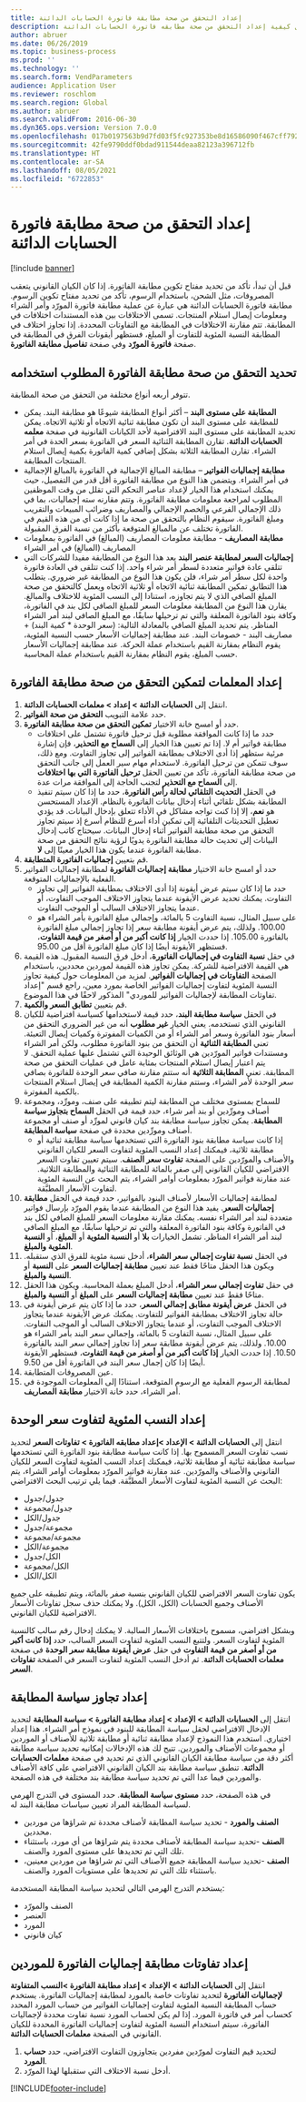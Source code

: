 ```yaml
---
title: إعداد التحقق من صحة مطابقة فاتورة الحسابات الدائنة
description: يوفر هذا الموضوع معلومات حول كيفية إعداد التحقق من صحة مطابقه فاتورة الحسابات الدائنة.
author: abruer
ms.date: 06/26/2019
ms.topic: business-process
ms.prod: ''
ms.technology: ''
ms.search.form: VendParameters
audience: Application User
ms.reviewer: roschlom
ms.search.region: Global
ms.author: abruer
ms.search.validFrom: 2016-06-30
ms.dyn365.ops.version: Version 7.0.0
ms.openlocfilehash: 017b0197563b9d7fd03f5fc927353be8d16586090f467cff792016431e0fafad
ms.sourcegitcommit: 42fe9790ddf0bdad911544deaa82123a396712fb
ms.translationtype: HT
ms.contentlocale: ar-SA
ms.lasthandoff: 08/05/2021
ms.locfileid: "6722853"
---
```

# <a name="set-up-accounts-payable-invoice-matching-validation"></a>إعداد التحقق من صحة مطابقة فاتورة الحسابات الدائنة

[!include [banner](../../includes/banner.md)]

قبل أن تبدأ، تأكد من تحديد مفتاح تكوين مطابقة الفاتورة. إذا كان الكيان القانوني يتعقب المصروفات، مثل الشحن، باستخدام الرسوم، تأكد من تحديد مفتاح تكوين الرسوم.  مطابقة فاتورة الحسابات الدائنة هي عبارة عن عملية مطابقة فاتورة المورّد وأمر الشراء ومعلومات إيصال استلام المنتجات. تسمى الاختلافات بين هذه المستندات اختلافات في المطابقة. تتم مقارنة الاختلافات في المطابقة مع التفاوتات المحددة. إذا تجاوز اختلاف في المطابقة النسبة المئوية للتفاوت أو المبلغ، فستظهر أيقونات الفرق في المطابقة‬ في صفحة **فاتورة المورّد** وفي صفحة **تفاصيل مطابقة الفاتورة**.

## <a name="determine-which-invoice-matching-validation-to-use"></a>تحديد التحقق من صحة مطابقة الفاتورة المطلوب استخدامه
تتوفر أربعه أنواع مختلفة من التحقق من صحة المطابقة. 

- **المطابقة على مستوى البند** – أكثر أنواع المطابقة شيوعًا هو مطابقة البند. يمكن للمطابقة على مستوى البند أن تكون مطابقة ثنائية الاتجاه أو ثلاثية الاتجاه. يمكن تحديد المطابقة على مستوى البند الافتراضية لأحد الكيانات القانونية في صفحة **معلمه الحسابات الدائنة**. تقارن المطابقة الثنائية السعر في الفاتورة بسعر الحدة في أمر الشراء. تقارن المطابقة الثلاثة بشكل إضافي كمية الفاتورة بكمية إيصال استلام المنتجات المطابقة.
- **مطابقة إجماليات الفواتير** – مطابقة المبالغ الإجمالية في الفاتورة بالمبالغ الإجمالية في أمر الشراء. ويتضمن هذا النوع من مطابقة الفاتورة أقل قدر من التفصيل، حيث يمكنك استخدام هذا الخيار لإعداد عناصر التحكم التي تقلل من وقت الموظفين المطلوب لمراجعة معلومات مطابقة الفاتورة. وتتم مقارنه سته إجماليات، بما في ذلك الإجمالي الفرعي والخصم الإجمالي والمصاريف وضرائب المبيعات والتقريب ومبلغ الفاتورة. سيقوم النظام بالتحقق من صحة ما إذا كانت أي من هذه القيم في الفاتورة تختلف عن مالمبالغ المتوقعة بأكثر من نسبة الفرق المقبولة.
- **مطابقة المصاريف** - مطابقة معلومات المصاريف (المبالغ) في الفاتورة بمعلومات المصاريف (المبالغ) في أمر الشراء
- **إجماليات السعر لمطابقة عنصر البند** يعد هذا النوع من المطابقة مفيدا للشركات التي تتلقي عادة فواتير متعددة لسطر أمر شراء واحد. إذا كنت تتلقى في العادة فاتورة واحدة لكل سطر أمر شراء، فلن يكون هذا النوع من المطابقة غير ضروري. يتطلب هذا التطابق تمكين المطابقة ثنائية الاتجاه أو ثلاثية الاتجاه ويعمل كالتحقق من صحة المبلغ الصافي الذي لا يتم تجاوزه، استنادا إلى النسب المئوية للاختلاف والمبالغ.  يقارن هذا النوع من المطابقة معلومات السعر للمبلغ الصافي لكل بند في الفاتورة، وكافة بنود الفاتورة المعلقة والتي تم ترحيلها سابقًا، مع المبلغ الصافي لبند أمر الشراء المناظر. يتم تحديد المبلغ الصافي بالمعادلة التالية: (سعر الوحدة * كمية البند) + مصاريف البند - خصومات البند. عند مطابقة إجماليات الأسعار حسب النسبة المئوية، يقوم النظام بمقارنة القيم باستخدام عملة الحركة. عند مطابقة إجماليات الأسعار حسب المبلغ، يقوم النظام بمقارنة القيم باستخدام عملة المحاسبة.

## <a name="set-up-parameters-to-enable-invoice-matching-validation"></a>إعداد المعلمات لتمكين التحقق من صحة مطابقة الفاتورة‬
1. انتقل إلى **الحسابات الدائنة > إعداد > معلمات الحسابات الدائنة**.
2. حدد علامة التبويب **التحقق من صحة الفواتير**.
3. حدد أو امسح خانة الاختيار **تمكين التحقق من صحة مطابقة الفاتورة‬‬‬**.
    * حدد ما إذا كانت الموافقة مطلوبة قبل ترحيل فاتورة تشتمل على اختلافات مطابقة فواتير أم لا. إذا تم تعيين هذا الخيار إلى **السماح مع التحذير‬**، فإن إشارة مرئية ستظهر إذا أدى الاختلاف بمطابقة الفواتير إلى تجاوز التفاوت. ومع ذلك، سوف تتمكن من ترحيل الفاتورة. لاستخدام مهام سير العمل إلى جانب التحقق من صحة مطابقة الفاتورة، تأكد من تعيين الحقل **ترحيل الفاتورة التي بها اختلافات** إلى **السماح مع التحذير‬** لتجنب الحاجة إلى الموافقة مرات عدة.  
    * في الحقل **التحديث التلقائي لحالة رأس الفاتورة‬**، حدد ما إذا كان سيتم تنفيذ المطابقة بشكل تلقائي أثناء إدخال بيانات الفاتورة بالنظام. الإعداد المستحسن هو **نعم**، إلا إذا كنت تواجه مشاكل في الأداء تتعلق بإدخال البيانات. قد يؤدي تعطيل التحديثات التلقائية إلى تمكين أداء أسرع للنظام أسرع إذ سيتم تجاوز التحقق من صحة مطابقة الفواتير أثناء إدخال البيانات. سيحتاج كاتب إدخال البيانات إلى تحديث حالة مطابقة الفاتورة يدويًا لرؤية نتائج التحقق من صحة مطابقة الفاتورة عندما يكون هذا الخيار معينًا إلى **لا**.  
4. قم بتعيين **إجماليات الفاتورة المتطابقة**.
5. حدد أو امسح خانة الاختيار **مطابقة إجماليات الفاتورة‬‬‬‬** لمطابقة إجماليات الفواتير الفعلية بالإجماليات المتوقعة.
    * حدد ما إذا كان سيتم عرض أيقونة إذا أدى الاختلاف بمطابقة الفواتير إلى تجاوز التفاوت. يمكنك تحديد عرض الأيقونة عندما يتجاوز الاختلاف الموجب التفاوت، أو عندما يتجاوز الاختلاف السالب أو الموجب التفاوت.  
    * على سبيل المثال، نسبة التفاوت 5 بالمائة، وإجمالي مبلغ الفاتورة بأمر الشراء هو 100.00. ولذلك، يتم عرض أيقونة مطابقة سعر إذا تجاوز إجمالي مبلغ الفاتورة بالفاتورة 105.00. إذا حددت الخيار **إذا كانت أكبر من أو أصغر من قيمة التفاوت‬**، فستظهر الأيقونة أيضًا إذا كان مبلغ الفاتورة أقل من 95.00.  
6. في حقل **نسبة التفاوت في إجماليات الفاتورة**، أدخل فرق النسبة المقبول. هذه القيمة هي القيمة الافتراضية للشركة. يمكن تجاوز هذه القيمة لموردين محددين، باستخدام الصفحة **التفاوتات في إجماليات الفواتير**. لمزيد من المعلومات حول كيفية تجاوز النسبة المئوية لتفاوت إجماليات الفواتير الخاصة بمورد معين، راجع قسم "إعداد تفاوتات المطابقة لإجماليات الفواتير للموردي" المذكور لاحقًا في هذا الموضوع.
7. قم بتعيين **تطابق السعر والكمية**.
8. في الحقل **سياسة مطابقة البند**، حدد قيمة لاستخدامها كسياسة افتراضية للكيان القانوني الذي تستخدمه. يعني الخيار **غير مطلوب** أنه من غير الضروري التحقق من أسعار بنود الفاتورة وسعر أمر الشراء أو من الكميات المفوترة وكميات إيصال التعبئة. تعني **المطابقة الثنائية** أن التحقق من بنود الفاتورة مطلوب، ولكن أمر الشراء ومستندات فواتير المورّدين هي الوثائق الوحيدة التي تشتمل عليها عملية التحقق. لا يتم اعتبار إيصال استلام المنتجات بمثابة عامل في عمليات التحقق من صحة المطابقة. تعني **المطابقة الثلاثية** أنه ستتم مقارنة صافي سعر الوحدة للفاتورة بصافي سعر الوحدة لأمر الشراء، وستتم مقارنة الكمية المطابقة في إيصال استلام المنتجات بالكمية المفوترة.
9. للسماح بمستوى مختلف من المطابقة ليتم تطبيقه على صنف، ومورِّد، ومجموعة أصناف ومورِّدين أو بند أمر شراء، حدد قيمة في الحقل **السماح بتجاوز سياسة المطابقة‬**. يمكن تجاوز سياسة مطابقة بند كيان قانوني لمورِّد أو صنف أو مجموعة أصناف ومورِّدين محددة في صفحة **سياسة المطابقة**.
    * إذا كانت سياسة مطابقة بنود الفاتورة التي تستخدمها سياسة مطابقة ثنائية أو مطابقة ثلاثية، فيمكنك إعداد النسب المئوية لتفاوت السعر للكيان القانوني والأصناف والمورّدين على الصفحة **تفاوت سعر الصنف**. سيتم تعيين تفاوت السعر الافتراضي للكيان القانوني إلى صفر بالمائة للمطابقة الثنائية والمطابقة الثلاثية. عند مقارنة فواتير المورّد بمعلومات أوامر الشراء، يتم البحث عن النسبة المئوية لتفاوت الأسعار المطبَّقة.   
10. لمطابقة إجماليات الأسعار لأصناف البنود بالفواتير، حدد قيمة في الحقل **مطابقة إجماليات السعر‬**. يفيد هذا النوع من المطابقة عندما يقوم المورّد بإرسال فواتير متعددة لبند أمر الشراء نفسه. يمكنك مقارنة معلومات السعر للمبلغ الصافي لكل بند في الفاتورة وكافة بنود الفاتورة المعلقة والتي تم ترحيلها سابقًا، مع المبلغ الصافي لبند أمر الشراء المناظر.  تشمل الخيارات **بلا** أو **النسبة المئوية** أو **المبلغ**، أو **النسبة المئوية والمبلغ**.
11. في الحقل **‏‫نسبة تفاوت إجمالي سعر الشراء‬**، أدخل نسبة مئوية للفرق الذي ستقبله. ويكون هذا الحقل متاحًا فقط عند تعيين **مطابقة إجماليات السعر‬** على **النسبة** أو **النسبة والمبلغ**.
12. في حقل **تفاوت إجمالي سعر الشراء‬**، أدخل المبلغ بعملة المحاسبة. ويكون هذا الحقل متاحًا فقط عند تعيين **مطابقة إجماليات السعر‬** على **المبلغ** أو **النسبة والمبلغ**.
13. في الحقل **عرض أيقونة مطابق إجمالي السعر‬**، حدد ما إذا كان يتم عرض أيقونة في حالة تجاوز الاختلاف بمطابقة الفواتير للتفاوت. يمكنك عرض الأيقونة عندما يتجاوز الاختلاف الموجب التفاوت، أو عندما يتجاوز الاختلاف السالب أو الموجب التفاوت.
على سبيل المثال، نسبة التفاوت 5 بالمائة، وإجمالي سعر البند بأمر الشراء هو 10.00. ولذلك، يتم عرض أيقونة مطابقة سعر إذا تجاوز إجمالي سعر البند بالفاتورة 10.50. إذا حددت الخيار **إذا كانت أكبر من أو أصغر من قيمة التفاوت‬**، فستظهر الأيقونة أيضًا إذا كان إجمال سعر البند في الفاتورة أقل من 9.50.
13. عين المصروفات المتطابقة.
14. لمطابقة الرسوم الفعلية مع الرسوم المتوقعة، استنادًا إلى المعلومات الموجودة في أمر الشراء، حدد خانة الاختيار **مطابقة المصاريف‬**.

## <a name="set-up-unit-price-tolerance-percentages"></a>إعداد النسب المئوية لتفاوت سعر الوحدة
انتقل إلى **الحسابات الدائنة > الإعداد >إعداد مطابقه الفاتورة > تفاوتات السعر** لتحديد نسب تفاوت السعر المسموح بها. إذا كانت سياسة مطابقة بنود الفاتورة التي تستخدمها سياسة مطابقة ثنائية أو مطابقة ثلاثية، فيمكنك إعداد النسب المئوية لتفاوت السعر للكيان القانوني والأصناف والمورّدين. عند مقارنة فواتير المورّد بمعلومات أوامر الشراء، يتم البحث عن النسبة المئوية لتفاوت الأسعار المطبَّقة. فيما يلي ترتيب البحث الافتراضي:
* جدول/جدول
* جدول/مجموعة
* جدول/الكل
* مجموعة/جدول
* مجموعة/مجموعة
* مجموعة/الكل
* الكل/جدول
* الكل/مجموعة
* الكل/الكل

يكون تفاوت السعر الافتراضي للكيان القانوني بنسبة صفر بالمائة، ويتم تطبيقه على جميع الأصناف وجميع الحسابات (الكل، الكل). ولا يمكنك حذف سجل تفاوتات الأسعار الافتراضية للكيان القانوني.

وبشكل افتراضي، مسموح باختلافات الأسعار السالبة. لا يمكنك إدخال رقم سالب كالنسبة المئوية لتفاوت السعر. ولتتبع النسب المئوية لتفاوت السعر السالب، حدد **إذا كانت أكبر من أو أصغر من قيمة التفاوت** في حقل **عرض أيقونة مطابقة سعر الوحدة** في صفحة **معلمات الحسابات الدائنة**. ثم أدخل النسب المئوية لتفاوت السعر في الصفحة **تفاوتات السعر**.

## <a name="set-up-matching-policy-override"></a>إعداد تجاوز سياسة المطابقة

انتقل إلى **الحسابات الدائنة > الإعداد > إعداد مطابقة الفاتورة > سياسة المطابقة** لتحديد الإدخال الافتراضي لحقل سياسة المطابقة للبنود في نموذج أمر الشراء. هذا إعداد اختياري. استخدم هذا النموذج لإعداد مطابقة ثنائية أو مطابقة ثلاثية للأصناف أو الموردين أو مجموعات الأصناف والموردين. تتيح لك هذه الإدخالات إمكانيه تحديد سياسة مطابقة أكثر دقة من سياسة مطابقة الكيان القانوني الذي تم تحديد في صفحة **معلمات الحسابات الدائنة**. تنطبق سياسة مطابقة بند الكيان القانوني الافتراضي على كافة الأصناف والموردين فيما عدا التي تم تحديد سياسة مطابقة بند مختلفة في هذه الصفحة.

في هذه الصفحة، حدد **مستوى سياسة المطابقة**. حدد المستوى في التدرج الهرمي لسياسة المطابقة المراد تعيين سياسات مطابقة البند له.

- **الصنف والمورد** - تحديد سياسة المطابقة لأصناف محددة تم شراؤها من موردين محددين.
- **الصنف** -تحديد سياسة المطابقة لأصناف محددة يتم شراؤها من أي مورد، باستثناء تلك التي تم تحديدها على مستوى المورد والصنف.
- **الصنف** -تحديد سياسة المطابقة جميع الأصناف التي تم شراؤها من موردين معينين، باستثناء تلك التي تم تحديدها على مستويات المورد والصنف.
  
يستخدم التدرج الهرمي التالي لتحديد سياسة المطابقة المستخدمة:
  *  الصنف والمورّد
  *  العنصر
  *  المورد
  *  كيان قانوني
  
## <a name="set-up-invoice-totals-matching-tolerance-for-vendors"></a>إعداد تفاوتات مطابقة إجماليات الفاتورة للموردين

انتقل إلى **الحسابات الدائنة > الإعداد > إعداد مطابقة الفاتورة >‏‫النسب المتفاوتة لإجماليات الفاتورة‬** لتحديد تفاوتات خاصة بالمورد لمطابقة إجماليات الفاتورة. يستخدم حساب المطابقة النسبة المئوية لتفاوت إجماليات الفواتير من حساب المورد المحدد كحساب أمر في فاتورة المورد. إذا لم يكن لحساب المورد نسبة تفاوت محددة لإجماليات الفاتورة، سيتم استخدام النسبة المئوية لتفاوت إجماليات الفاتورة المحددة للكيان القانوني في الصفحة **معلمات الحسابات الدائنة**.

1. لتحديد قيم التفاوت لمورّدين مفردين يتجاوزون التفاوت الافتراضي، حدد **حساب المورد**.
2. أدخل نسبة الاختلاف التي ستقبلها لهذا المورّد.


[!INCLUDE[footer-include](../../../includes/footer-banner.md)]